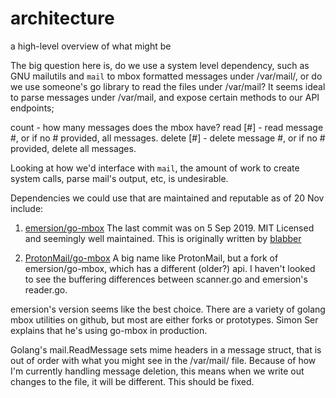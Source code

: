 # architecture #

a high-level overview of what might be

The big question here is, do we use a system level dependency, such as GNU
mailutils and `mail` to mbox formatted messages under /var/mail/, or do we use
someone's go library to read the files under /var/mail?  It seems ideal to
parse messages under /var/mail, and expose certain methods to our API endpoints;

  count      - how many messages does the mbox have?
  read [#]   - read message #, or if no # provided, all messages.
  delete [#] - delete message #, or if no # provided, delete all messages.

Looking at how we'd interface with `mail`, the amount of work to create system
calls, parse mail's output, etc, is undesirable.

Dependencies we could use that are maintained and reputable as of 20 Nov
include:

  1. [emersion/go-mbox](https://github.com/emersion/go-mbox)
  The last commit was on 5 Sep 2019.  MIT Licensed and seemingly well maintained.
  This is originally written by [blabber](https://github.com/blabber)

  2. [ProtonMail/go-mbox](https://github.com/ProtonMail/go-mbox)
  A big name like ProtonMail, but a fork of emersion/go-mbox, which has a
  different (older?) api.  I haven't looked to see the buffering differences
  between scanner.go and emersion's reader.go.

emersion's version seems like the best choice.  There are a variety of golang
mbox utilities on github, but most are either forks or prototypes.  Simon Ser
explains that he's using go-mbox in production.

Golang's mail.ReadMessage sets mime headers in a message struct, that is out of
order with what you might see in the /var/mail/<user> file.  Because of how I'm
currently handling message deletion, this means when we write out changes to 
the file, it will be different.  This should be fixed.

